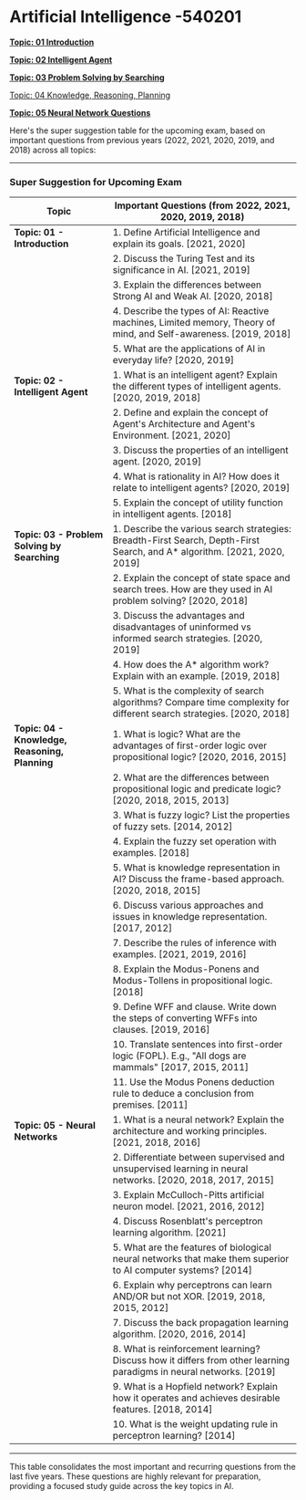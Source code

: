 # Artificial Intelligence -540201

[**Topic: 01 Introduction**](🤖%20Artificial%20Intelligence%20-540201/Topic%2001%20Introduction.md)

[**Topic: 02 Intelligent Agent**](🤖%20Artificial%20Intelligence%20-540201/Topic%2002%20Intelligent%20Agent.md)

[**Topic: 03 Problem Solving by Searching**](🤖%20Artificial%20Intelligence%20-540201/Topic%2003%20Problem%20Solving%20by%20Searching.md)

[Topic: 04 Knowledge, Reasoning, Planning](🤖%20Artificial%20Intelligence%20-540201/Topic%2004%20Knowledge,%20Reasoning,%20Planning.md)

[**Topic: 05 Neural Network Questions**](🤖%20Artificial%20Intelligence%20-540201/Topic%2005%20Neural%20Network.md)

Here's the super suggestion table for the upcoming exam, based on important questions from previous years (2022, 2021, 2020, 2019, and 2018) across all topics:

---

### **Super Suggestion for Upcoming Exam**

| **Topic**                                      | **Important Questions (from 2022, 2021, 2020, 2019, 2018)**                                                               |
| ---------------------------------------------- | ------------------------------------------------------------------------------------------------------------------------- |
| **Topic: 01 - Introduction**                   | 1. Define Artificial Intelligence and explain its goals. [2021, 2020]                                                     |
|                                                | 2. Discuss the Turing Test and its significance in AI. [2021, 2019]                                                       |
|                                                | 3. Explain the differences between Strong AI and Weak AI. [2020, 2018]                                                    |
|                                                | 4. Describe the types of AI: Reactive machines, Limited memory, Theory of mind, and Self-awareness. [2019, 2018]          |
|                                                | 5. What are the applications of AI in everyday life? [2020, 2019]                                                         |
| **Topic: 02 - Intelligent Agent**              | 1. What is an intelligent agent? Explain the different types of intelligent agents. [2020, 2019, 2018]                    |
|                                                | 2. Define and explain the concept of Agent's Architecture and Agent's Environment. [2021, 2020]                           |
|                                                | 3. Discuss the properties of an intelligent agent. [2020, 2019]                                                           |
|                                                | 4. What is rationality in AI? How does it relate to intelligent agents? [2020, 2019]                                      |
|                                                | 5. Explain the concept of utility function in intelligent agents. [2018]                                                  |
| **Topic: 03 - Problem Solving by Searching**   | 1. Describe the various search strategies: Breadth-First Search, Depth-First Search, and A* algorithm. [2021, 2020, 2019] |
|                                                | 2. Explain the concept of state space and search trees. How are they used in AI problem solving? [2020, 2018]             |
|                                                | 3. Discuss the advantages and disadvantages of uninformed vs informed search strategies. [2020, 2019]                     |
|                                                | 4. How does the A* algorithm work? Explain with an example. [2019, 2018]                                                  |
|                                                | 5. What is the complexity of search algorithms? Compare time complexity for different search strategies. [2020, 2018]     |
| **Topic: 04 - Knowledge, Reasoning, Planning** | 1. What is logic? What are the advantages of first-order logic over propositional logic? [2020, 2016, 2015]               |
|                                                | 2. What are the differences between propositional logic and predicate logic? [2020, 2018, 2015, 2013]                     |
|                                                | 3. What is fuzzy logic? List the properties of fuzzy sets. [2014, 2012]                                                   |
|                                                | 4. Explain the fuzzy set operation with examples. [2018]                                                                  |
|                                                | 5. What is knowledge representation in AI? Discuss the frame-based approach. [2020, 2018, 2015]                           |
|                                                | 6. Discuss various approaches and issues in knowledge representation. [2017, 2012]                                        |
|                                                | 7. Describe the rules of inference with examples. [2021, 2019, 2016]                                                      |
|                                                | 8. Explain the Modus-Ponens and Modus-Tollens in propositional logic. [2018]                                              |
|                                                | 9. Define WFF and clause. Write down the steps of converting WFFs into clauses. [2019, 2016]                              |
|                                                | 10. Translate sentences into first-order logic (FOPL). E.g., "All dogs are mammals" [2017, 2015, 2011]                    |
|                                                | 11. Use the Modus Ponens deduction rule to deduce a conclusion from premises. [2011]                                      |
| **Topic: 05 - Neural Networks**                | 1. What is a neural network? Explain the architecture and working principles. [2021, 2018, 2016]                          |
|                                                | 2. Differentiate between supervised and unsupervised learning in neural networks. [2020, 2018, 2017, 2015]                |
|                                                | 3. Explain McCulloch-Pitts artificial neuron model. [2021, 2016, 2012]                                                    |
|                                                | 4. Discuss Rosenblatt's perceptron learning algorithm. [2021]                                                             |
|                                                | 5. What are the features of biological neural networks that make them superior to AI computer systems? [2014]             |
|                                                | 6. Explain why perceptrons can learn AND/OR but not XOR. [2019, 2018, 2015, 2012]                                         |
|                                                | 7. Discuss the back propagation learning algorithm. [2020, 2016, 2014]                                                    |
|                                                | 8. What is reinforcement learning? Discuss how it differs from other learning paradigms in neural networks. [2019]        |
|                                                | 9. What is a Hopfield network? Explain how it operates and achieves desirable features. [2018, 2014]                      |
|                                                | 10. What is the weight updating rule in perceptron learning? [2014]                                                       |

---

This table consolidates the most important and recurring questions from the last five years. These questions are highly relevant for preparation, providing a focused study guide across the key topics in AI.